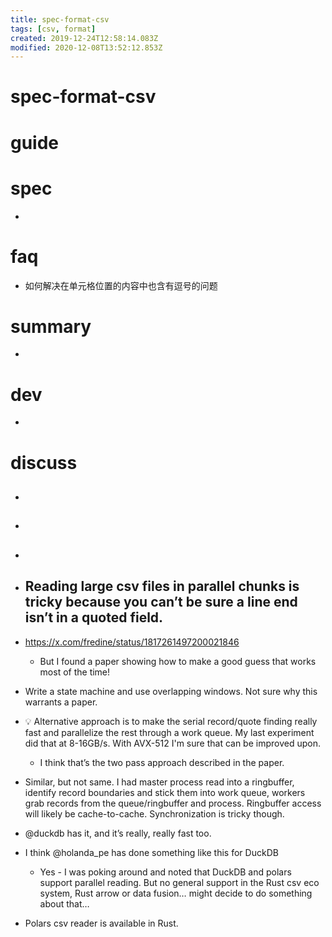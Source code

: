 ```yaml
---
title: spec-format-csv
tags: [csv, format]
created: 2019-12-24T12:58:14.083Z
modified: 2020-12-08T13:52:12.853Z
---
```


# spec-format-csv

# guide

# spec

- 

# faq
- 如何解决在单元格位置的内容中也含有逗号的问题
# summary

- 

# dev

- 

# discuss
- ## 

- ## 

- ## 

- ## Reading large csv files in parallel chunks is tricky because you can’t be sure a line end isn’t in a quoted field. 
- https://x.com/fredine/status/1817261497200021846
  - But I found a paper showing how to make a good guess that works most of the time!
- Write a state machine and use overlapping windows. Not sure why this warrants a paper.

- 💡 Alternative approach is to make the serial record/quote finding really fast and parallelize the rest through a work queue. My last experiment did that at 8-16GB/s. With AVX-512 I'm sure that can be improved upon.
  - I think that’s the two pass approach described in the paper.
- Similar, but not same. I had master process read into a ringbuffer, identify record boundaries and stick them into work queue, workers grab records from the queue/ringbuffer and process. Ringbuffer access will likely be cache-to-cache. Synchronization is tricky though.

- @duckdb has it, and it’s really, really fast too.
- I think @holanda_pe has done something like this for DuckDB
  - Yes - I was poking around and noted that DuckDB and polars support parallel reading. But no general support in the Rust csv eco system, Rust arrow or data fusion… might decide to do something about that…
- Polars csv reader is available in Rust.
